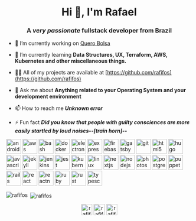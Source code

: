 <h1 align="center">Hi 👋, I'm Rafael</h1>
<h3 align="center">A <i>very passionate</i> fullstack developer from Brazil</h3>

- 🔭 I’m currently working on [Quero Bolsa](https://querobolsa.com.br/)

- 🌱 I’m currently learning **Data Structures, UX, Terraform, AWS, Kubernetes and other miscellaneous things.**

- 👨‍💻 All of my projects are available at [https://github.com/rafifos](https://github.com/rafifos)

- 💬 Ask me about **Anything related to your Operating System and your development environment**

- 📫 How to reach me **_Unknown error_**

- ⚡ Fun fact **_Did you know that people with guilty consciences are more easily startled by loud noises--[train horn]--_**

<p align="left"><img src="https://devicons.github.io/devicon/devicon.git/icons/android/android-original-wordmark.svg" alt="android" width="40" height="40"/> <img src="https://devicons.github.io/devicon/devicon.git/icons/amazonwebservices/amazonwebservices-original-wordmark.svg" alt="aws" width="40" height="40"/> <img src="https://www.vectorlogo.zone/logos/gnu_bash/gnu_bash-icon.svg" alt="bash" width="40" height="40"/> <img src="https://devicons.github.io/devicon/devicon.git/icons/docker/docker-original-wordmark.svg" alt="docker" width="40" height="40"/> <img src="https://devicons.github.io/devicon/devicon.git/icons/electron/electron-original.svg" alt="electron" width="40" height="40"/> <img src="https://devicons.github.io/devicon/devicon.git/icons/express/express-original-wordmark.svg" alt="express" width="40" height="40"/> <img src="https://www.vectorlogo.zone/logos/firebase/firebase-icon.svg" alt="firebase" width="40" height="40"/> <img src="https://www.vectorlogo.zone/logos/gatsbyjs/gatsbyjs-icon.svg" alt="gatsby" width="40" height="40"/> <img src="https://www.vectorlogo.zone/logos/git-scm/git-scm-icon.svg" alt="git" width="40" height="40"/> <img src="https://devicons.github.io/devicon/devicon.git/icons/html5/html5-original-wordmark.svg" alt="html5" width="40" height="40"/> <img src="https://api.iconify.design/logos-hugo.svg" alt="hugo" width="40" height="40"/> <img src="https://devicons.github.io/devicon/devicon.git/icons/javascript/javascript-original.svg" alt="javascript" width="40" height="40"/> <img src="https://www.vectorlogo.zone/logos/jekyllrb/jekyllrb-icon.svg" alt="jekyll" width="40" height="40"/> <img src="https://www.vectorlogo.zone/logos/jenkins/jenkins-icon.svg" alt="jenkins" width="40" height="40"/> <img src="https://i.ibb.co/Yj6p14L/jest.png" alt="jest" width="40" height="40"/> <img src="https://www.vectorlogo.zone/logos/kubernetes/kubernetes-icon.svg" alt="kubernetes" width="40" height="40"/> <img src="https://devicons.github.io/devicon/devicon.git/icons/linux/linux-original.svg" alt="linux" width="40" height="40"/> <img src="https://cdn.worldvectorlogo.com/logos/nextjs-3.svg" alt="nextjs" width="40" height="40"/> <img src="https://devicons.github.io/devicon/devicon.git/icons/nodejs/nodejs-original-wordmark.svg" alt="nodejs" width="40" height="40"/> <img src="https://devicons.github.io/devicon/devicon.git/icons/photoshop/photoshop-plain.svg" alt="photoshop" width="40" height="40"/> <img src="https://devicons.github.io/devicon/devicon.git/icons/postgresql/postgresql-original-wordmark.svg" alt="postgresql" width="40" height="40"/> <img src="https://i.ibb.co/Qk299CX/puppeteer.png" alt="puppeteer" width="40" height="40"/> <img src="https://devicons.github.io/devicon/devicon.git/icons/rails/rails-original-wordmark.svg" alt="rails" width="40" height="40"/> <img src="https://devicons.github.io/devicon/devicon.git/icons/react/react-original-wordmark.svg" alt="react" width="40" height="40"/> <img src="https://reactnative.dev/img/header_logo.svg" alt="reactnative" width="40" height="40"/> <img src="https://devicons.github.io/devicon/devicon.git/icons/ruby/ruby-original-wordmark.svg" alt="ruby" width="40" height="40"/> <img src="https://devicons.github.io/devicon/devicon.git/icons/rust/rust-plain.svg" alt="rust" width="40" height="40"/> <img src="https://devicons.github.io/devicon/devicon.git/icons/typescript/typescript-original.svg" alt="typescript" width="40" height="40"/></p>

<p><img align="left" src="https://github-readme-stats.vercel.app/api/top-langs/?username=rafifos&layout=compact&hide=html" alt="rafifos" /></p>

<p>&nbsp;<img align="center" src="https://github-readme-stats.vercel.app/api?username=rafifos&show_icons=true" alt="rafifos" /></p>

<p align="center">
<a href="https://dev.to/rafifos" target="blank"><img align="center" src="https://cdn.jsdelivr.net/npm/simple-icons@3.0.1/icons/dev-dot-to.svg" alt="rafifos" height="30" width="30" /></a>
<a href="https://twitter.com/rafif0s" target="blank"><img align="center" src="https://cdn.jsdelivr.net/npm/simple-icons@3.0.1/icons/twitter.svg" alt="rafif0s" height="30" width="30" /></a>
<a href="https://linkedin.com/in/rafifos" target="blank"><img align="center" src="https://cdn.jsdelivr.net/npm/simple-icons@3.0.1/icons/linkedin.svg" alt="rafifos" height="30" width="30" /></a>
</p>
